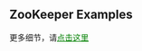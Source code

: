## ZooKeeper Examples

更多细节，请<a style="color:green" href="http://timd.cn/2017/06/19/zookeeper/">点击这里</a>
